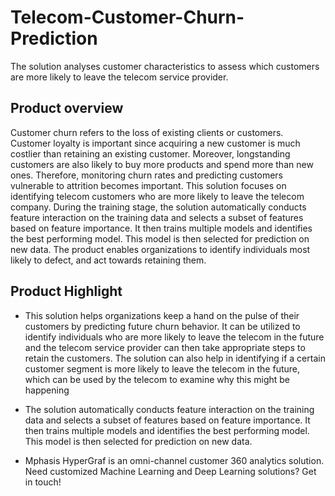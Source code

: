 # Telecom-Customer-Churn-Prediction
The solution analyses customer characteristics to assess which customers are more likely to leave the telecom service provider.


## Product overview

Customer churn refers to the loss of existing clients or customers. Customer loyalty is important since acquiring a new customer is much costlier than retaining an existing customer. Moreover, longstanding customers are also likely to buy more products and spend more than new ones. Therefore, monitoring churn rates and predicting customers vulnerable to attrition becomes important. This solution focuses on identifying telecom customers who are more likely to leave the telecom company. During the training stage, the solution automatically conducts feature interaction on the training data and selects a subset of features based on feature importance. It then trains multiple models and identifies the best performing model. This model is then selected for prediction on new data. The product enables organizations to identify individuals most likely to defect, and act towards retaining them.                             

## Product Highlight 

* This solution helps organizations keep a hand on the pulse of their customers by predicting future churn behavior. It can be utilized to identify individuals who are more likely to leave the telecom in the future and the telecom service provider can then take appropriate steps to retain the customers. The solution can also help in identifying if a certain customer segment is more likely to leave the telecom  in the future, which can be used by the telecom to examine why this might be happening

* The solution automatically conducts feature interaction on the training data and selects a subset of features based on feature importance. It then trains multiple models and identifies the best performing model. This model is then selected for prediction on new data. 
* Mphasis HyperGraf is an omni-channel customer 360 analytics solution. Need customized Machine Learning and Deep Learning solutions? Get in touch!


